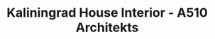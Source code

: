 ---
title: 'Kaliningrad House Interior - A510 Architekts'
description: 'Kaliningrad House Interior - A510 Architekts'

layout: project
permalink: /projects/:path
image: /images/projects/kaliningrad-house-interior/kaliningrad-house-interior-01_1600w.jpg


weight: 38

name: Kaliningrad House Interior

type: Interior
area: 153 m2
location: Kalinigrad
year: 2021
---